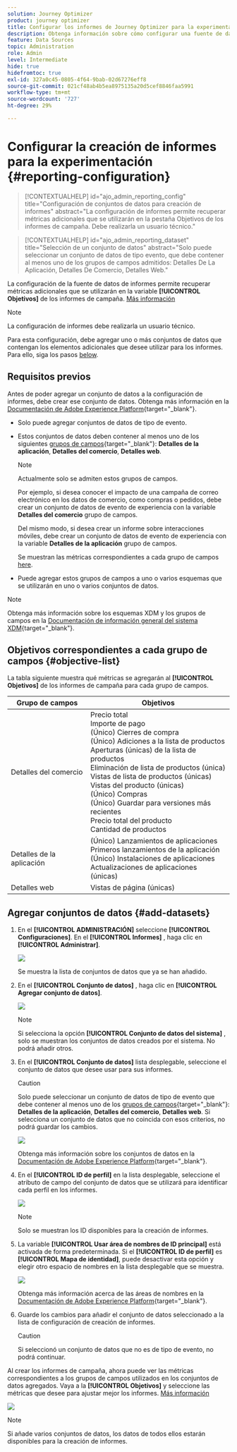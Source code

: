 ```yaml
---
solution: Journey Optimizer
product: journey optimizer
title: Configurar los informes de Journey Optimizer para la experimentación
description: Obtenga información sobre cómo configurar una fuente de datos de creación de informes
feature: Data Sources
topic: Administration
role: Admin
level: Intermediate
hide: true
hidefromtoc: true
exl-id: 327a0c45-0805-4f64-9bab-02d67276eff8
source-git-commit: 021cf48ab4b5ea8975135a20d5cef8846faa5991
workflow-type: tm+mt
source-wordcount: '727'
ht-degree: 29%

---
```


# Configurar la creación de informes para la experimentación {#reporting-configuration}

>[!CONTEXTUALHELP]
>id="ajo_admin_reporting_config"
>title="Configuración de conjuntos de datos para creación de informes"
>abstract="La configuración de informes permite recuperar métricas adicionales que se utilizarán en la pestaña Objetivos de los informes de campaña. Debe realizarla un usuario técnico."

>[!CONTEXTUALHELP]
>id="ajo_admin_reporting_dataset"
>title="Selección de un conjunto de datos"
>abstract="Solo puede seleccionar un conjunto de datos de tipo evento, que debe contener al menos uno de los grupos de campos admitidos: Detalles De La Aplicación, Detalles De Comercio, Detalles Web."

<!--The reporting data source configuration allows you to define a connection to a system in order to retrieve additional information that will be used in your reports.-->

La configuración de la fuente de datos de informes permite recuperar métricas adicionales que se utilizarán en la variable **[!UICONTROL Objetivos]** de los informes de campaña. [Más información](content-experiment.md#objectives-global)

>[!NOTE]
>
>La configuración de informes debe realizarla un usuario técnico. <!--Rights?-->

Para esta configuración, debe agregar uno o más conjuntos de datos que contengan los elementos adicionales que desee utilizar para los informes. Para ello, siga los pasos [below](#add-datasets).

<!--
➡️ [Discover this feature in video](#video)
-->

## Requisitos previos


Antes de poder agregar un conjunto de datos a la configuración de informes, debe crear ese conjunto de datos. Obtenga más información en la [Documentación de Adobe Experience Platform](https://experienceleague.adobe.com/docs/experience-platform/catalog/datasets/user-guide.html?lang=es#create){target=&quot;_blank&quot;}.

* Solo puede agregar conjuntos de datos de tipo de evento.

* Estos conjuntos de datos deben contener al menos uno de los siguientes [grupos de campos](https://experienceleague.adobe.com/docs/experience-platform/xdm/tutorials/create-schema-ui.html?lang=es#field-group){target=&quot;_blank&quot;}: **Detalles de la aplicación**, **Detalles del comercio**, **Detalles web**.

   >[!NOTE]
   >
   >Actualmente solo se admiten estos grupos de campos.

   Por ejemplo, si desea conocer el impacto de una campaña de correo electrónico en los datos de comercio, como compras o pedidos, debe crear un conjunto de datos de evento de experiencia con la variable **Detalles del comercio** grupo de campos.

   Del mismo modo, si desea crear un informe sobre interacciones móviles, debe crear un conjunto de datos de evento de experiencia con la variable **Detalles de la aplicación** grupo de campos.

   Se muestran las métricas correspondientes a cada grupo de campos [here](#objective-list).

* Puede agregar estos grupos de campos a uno o varios esquemas que se utilizarán en uno o varios conjuntos de datos.

>[!NOTE]
>
>Obtenga más información sobre los esquemas XDM y los grupos de campos en la [Documentación de información general del sistema XDM](https://experienceleague.adobe.com/docs/experience-platform/xdm/home.html?lang=es){target=&quot;_blank&quot;}.

## Objetivos correspondientes a cada grupo de campos {#objective-list}

La tabla siguiente muestra qué métricas se agregarán al **[!UICONTROL Objetivos]** de los informes de campaña para cada grupo de campos.

| Grupo de campos | Objetivos |
|--- |--- |
| Detalles del comercio | Precio total<br>Importe de pago<br>(Único) Cierres de compra<br>(Único) Adiciones a la lista de productos<br>Aperturas (únicas) de la lista de productos<br>Eliminación de lista de productos (única)<br>Vistas de lista de productos (únicas)<br>Vistas del producto (únicas)<br>(Único) Compras<br>(Único) Guardar para versiones más recientes<br>Precio total del producto<br>Cantidad de productos |
| Detalles de la aplicación | (Único) Lanzamientos de aplicaciones<br>Primeros lanzamientos de la aplicación<br>(Único) Instalaciones de aplicaciones<br>Actualizaciones de aplicaciones (únicas) |
| Detalles web | Vistas de página (únicas) |

## Agregar conjuntos de datos {#add-datasets}

1. En el **[!UICONTROL ADMINISTRACIÓN]** seleccione **[!UICONTROL Configuraciones]**. En el  **[!UICONTROL Informes]** , haga clic en **[!UICONTROL Administrar]**.

   ![](assets/reporting-config-menu.png)

   Se muestra la lista de conjuntos de datos que ya se han añadido.

1. En el **[!UICONTROL Conjunto de datos]** , haga clic en **[!UICONTROL Agregar conjunto de datos]**.

   ![](assets/reporting-config-add.png)

   >[!NOTE]
   >
   >Si selecciona la opción **[!UICONTROL Conjunto de datos del sistema]** , solo se muestran los conjuntos de datos creados por el sistema. No podrá añadir otros.

1. En el **[!UICONTROL Conjunto de datos]** lista desplegable, seleccione el conjunto de datos que desee usar para sus informes.

   >[!CAUTION]
   >
   >Solo puede seleccionar un conjunto de datos de tipo de evento que debe contener al menos uno de los [grupos de campos](https://experienceleague.adobe.com/docs/experience-platform/xdm/tutorials/create-schema-ui.html?lang=es#field-group){target=&quot;_blank&quot;}: **Detalles de la aplicación**, **Detalles del comercio**, **Detalles web**. Si selecciona un conjunto de datos que no coincida con esos criterios, no podrá guardar los cambios.

   ![](assets/reporting-config-datasets.png)

   Obtenga más información sobre los conjuntos de datos en la [Documentación de Adobe Experience Platform](https://experienceleague.adobe.com/docs/experience-platform/catalog/datasets/overview.html?lang=es){target=&quot;_blank&quot;}.

1. En el **[!UICONTROL ID de perfil]** en la lista desplegable, seleccione el atributo de campo del conjunto de datos que se utilizará para identificar cada perfil en los informes.

   ![](assets/reporting-config-profile-id.png)

   >[!NOTE]
   >
   >Solo se muestran los ID disponibles para la creación de informes.

1. La variable **[!UICONTROL Usar área de nombres de ID principal]** está activada de forma predeterminada. Si el **[!UICONTROL ID de perfil]** es **[!UICONTROL Mapa de identidad]**, puede desactivar esta opción y elegir otro espacio de nombres en la lista desplegable que se muestra.

   ![](assets/reporting-config-namespace.png)

   Obtenga más información acerca de las áreas de nombres en la [Documentación de Adobe Experience Platform](https://experienceleague.adobe.com/docs/experience-platform/identity/namespaces.html?lang=es){target=&quot;_blank&quot;}.

1. Guarde los cambios para añadir el conjunto de datos seleccionado a la lista de configuración de creación de informes.

   >[!CAUTION]
   >
   >Si seleccionó un conjunto de datos que no es de tipo de evento, no podrá continuar.

Al crear los informes de campaña, ahora puede ver las métricas correspondientes a los grupos de campos utilizados en los conjuntos de datos agregados. Vaya a la **[!UICONTROL Objetivos]** y seleccione las métricas que desee para ajustar mejor los informes. [Más información](content-experiment.md#objectives-global)

![](assets/reporting-config-objectives.png)

>[!NOTE]
>
>Si añade varios conjuntos de datos, los datos de todos ellos estarán disponibles para la creación de informes.

<!--
## How-to video {#video}

Understand how to configure Experience Platform reporting data sources.

>[!VIDEO]()
-->

